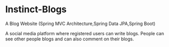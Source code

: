 # Instinct-Blogs
A Blog Website (Spring MVC Architecture,Spring Data JPA,Spring Boot)

A social media platform where registered users can write blogs.
People can see other people blogs and can also comment on their blogs.

